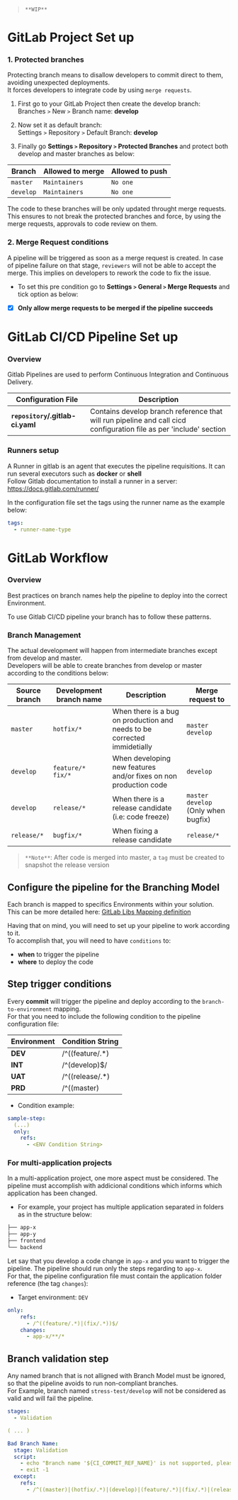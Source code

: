 > `**WIP**`

# GitLab Project Set up

### 1. Protected branches

Protecting branch means to disallow developers to commit direct to them, avoiding unexpected deployments.  
It forces developers to integrate code by using `merge requests`.

1. First go to your GitLab Project then create the develop branch:  
Branches `>` New `>` Branch name: **develop**  
2. Now set it as default branch:  
Settings `>` Repository `>` Default Branch: **develop**

3. Finally go **Settings `>` Repository `>` Protected Branches** and protect both develop and master branches as below:

|Branch|Allowed to merge|Allowed to push|
|-|-|-|
|`master`|`Maintainers`|`No one`|
|`develop`|`Maintainers`|`No one`|

The code to these branches will be only updated throught merge requests.  
This ensures to not break the protected branches and force, by using the merge requests, approvals to code review on them.

### 2. Merge Request conditions

A pipeline will be triggered as soon as a merge request is created. In case of pipeline failure on that stage, `reviewers` will not be able to accept the merge. This implies on developers to rework the code to fix the issue.

* To set this pre condition go to **Settings `>` General `>` Merge Requests** and tick option as below:
- [x] **Only allow merge requests to be merged if the pipeline succeeds**

# GitLab CI/CD Pipeline Set up

### Overview

Gitlab Pipelines are used to perform Continuous Integration and Continuous Delivery.

|**Configuration File**|**Description**|
|-|-|
**`repository`/.gitlab-ci.yaml**|Contains develop branch reference that will run pipeline and call cicd configuration file as per 'include' section|

### Runners setup 
A Runner in gitlab is an agent that executes the pipeline requisitions. It can run several executors such as **docker** or **shell**  
Follow Gitlab documentation to install a runner in a server: https://docs.gitlab.com/runner/

In the configuration file set the tags using the runner name as the example below:

``` yml
tags:
  - runner-name-type
```

# GitLab Workflow

### Overview
Best practices on branch names help the pipeline to deploy into the correct Environment.

To use Gitlab CI/CD pipeline your branch has to follow these patterns.

### Branch Management

The actual development will happen from intermediate branches except from develop and master.  
Developers will be able to create branches from develop or master according to the conditions below:

|Source branch|Development branch name|Description|Merge request to|
|-|-|-|-|
|`master`|`hotfix/*`|When there is a bug on production and needs to be corrected immidetially|`master`<br>`develop`|
|`develop`|`feature/*`<br>`fix/*`|When developing new features and/or fixes on non production code|`develop`|
|`develop`|`release/*`|When there is a release candidate (i.e: code freeze)|`master`<br>`develop` (Only when bugfix)|
|`release/*`|`bugfix/*`|When fixing a release candidate|`release/*`|

> `**Note**`: After code is merged into master, a `tag` must be created to snapshot the release version

## Configure the pipeline for the Branching Model

Each branch is mapped to specifics Environments within your solution.  
This can be more detailed here: [GitLab Libs Mapping definition](https://git.gft.com/devops-br/gitlab-gft-libs/tree/develop#git-environment-variables-mapping-definition)

Having that on mind, you will need to set up your pipeline to work according to it.  
To accomplish that, you will need to have `conditions` to:  
* **when** to trigger the pipeline
* **where** to deploy the code

## Step trigger conditions

Every **commit** will trigger the pipeline and deploy according to the `branch-to-environment` mapping.  
For that you need to include the following condition to the pipeline configuration file:

|Environment|Condition String|
|-|-|
|**DEV**| /^((feature/.*)|(fix/.*))$/```|
|**INT**| /^(develop)$/ |
|**UAT**| /^((release/.*)|(bugfix/.*))$/ |
|**PRD**| /^((master)|(hotfix/.*))$/ |

* Condition example:
```yaml
sample-step:
  (...)
  only:
    refs: 
      - <ENV Condition String>
```

### For multi-application projects

In a multi-application project, one more aspect must be considered. The pipeline must accomplish with addicional conditions which informs which application has been changed.  
* For example, your project has multiple application separated in folders as in the structure below:
``` sh
├── app-x
├── app-y
├── frontend
└── backend
```

Let say that you develop a code change in `app-x` and you want to trigger the pipeline. The pipeline should run only the steps regarding to `app-x`.  
For that, the pipeline configuration file must contain the application folder reference (the tag `changes`):
* Target environment: `DEV`
```yaml
only:
    refs: 
      - /^((feature/.*)|(fix/.*))$/
    changes: 
      - app-x/**/*
```

## Branch validation step

Any named branch that is not alligned with Branch Model must be ignored, so that the pipeline avoids to run non-compliant branches.  
For Example, branch named `stress-test/develop` will not be considered as valid and will fail the pipeline.

```yaml
stages:
  - Validation

( ... )

Bad Branch Name:
  stage: Validation
  script:
    - echo "Branch name '${CI_COMMIT_REF_NAME}' is not supported, please contact support and rename you branch!"
    - exit -1
  except:
    refs:
      - /^((master)|(hotfix/.*)|(develop)|(feature/.*)|(fix/.*)|(release/.*)|(bugfix/.*))$/
```